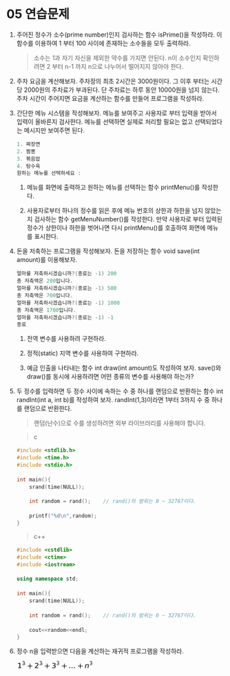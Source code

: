 05 연습문제
===

1. 주어진 정수가 소수(prime number)인지 검사하는 함수 isPrime()을 작성하라. 이 함수를 이용하여 1 부터 100 사이에 존재하는 소수들을 모두 출력하라.

    > 소수는 1과 자기 자신을 제외한 약수를 가지면 안된다. n이 소수인지 확인하려면 2 부터 n-1 까지 n으로 나누어서 떨어지지 않아야 한다.

2.  주차 요금을 계산해보자. 주차장의 최초 2시간은 3000원이다. 그 이후 부터는 시간당 2000원의 주차료가 부과된다. 단 주차료는 하루 동안 10000원을 넘지 않는다. 주차 시간이 주어지면 요금을 계산하는 함수를 만들어 프로그램을 작성하라.

3. 간단한 메뉴 시스템을 작성해보자. 메뉴를 보여주고 사용자로 부터 입력을 받아서 입력이 올바른지 검사한다. 메뉴를 선택하면 실제로 처리할 필요는 없고 선택되었다는 메시지만 보여주면 된다.

    ```c++
    1. 짜장면
    2. 짬뽕
    3. 볶음밥
    4. 탕수육
    원하는 메뉴를 선택하세요 : 
    ```

    1. 메뉴를 화면에 출력하고 원하는 메뉴를 선택하는 함수 printMenu()를 작성한다.

    2. 사용자로부터 하나의 정수를 읽은 후에 메뉴 번호의 상한과 하한을 넘지 않았는지 검사하는 함수 getMenuNumber()를 작성한다. 만약 사용자로 부터 입력된 정수가 상한이나 하한을 벗어나면 다시 printMenu()를 호출하여 화면에 메뉴를 표시한다.

4. 돈을 저축하는 프로그램을 작성해보자. 돈을 저장하는 함수 void save(int amount)를 이용해보자. 

    ```c++
    얼마를 저축하시겠습니까?(종료는 -1) 200
    총 저축액은 200입니다.
    얼마를 저축하시겠습니까?(종료는 -1) 500
    총 저축액은 700입니다.
    얼마를 저축하시겠습니까?(종료는 -1) 1000
    총 저축액은 1700입니다.
    얼마를 저축하시겠습니까?(종료는 -1) -1
    종료
    ```

    1. 전역 변수를 사용하려 구현하라.

    2. 정적(static) 지역 변수를 사용하여 구현하라.

    3. 예금 인출을 나타내는 함수 int draw(int amount)도 작성하여 보자. save()와 draw()를 동시에 사용하려면 어떤 종류의 변수를 사용해야 하는가?

5. 두 정수를 입력하면 두 정수 사이에 속하는 수 중 하나를 랜덤으로 반환하는 함수 int randInt(int a, int b)를 작성하여 보자. randInt(1,3)이라면 1부터 3까지 수 중 하나를 랜덤으로 반환한다.

    > 랜덤(난수)으로 수를 생성하려면 외부 라이브러리를 사용해야 합니다.

    > c 

    ```c++
    #include <stdlib.h>
    #include <time.h>
    #include <stdio.h>

    int main(){
        srand(time(NULL));

        int random = rand();    // rand()의 범위는 0 ~ 32767이다. 

        printf("%d\n",random);
    }
    ```

    > c++ 
    
    ```c++
    #include <cstdlib>
    #include <ctime>
    #include <iostream>

    using namespace std;

    int main(){
        srand(time(NULL));

        int random = rand();    // rand()의 범위는 0 ~ 32767이다. 

        cout<<random<<endl;
    }
    ```

6. 정수 n을 입력받으면 다음을 계산하는 재귀적 프로그램을 작성하라.

    <img src="연습문제%20img/05%206번.jpg">